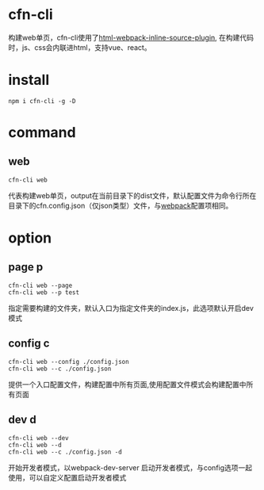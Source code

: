 # cfn-cli
构建web单页，cfn-cli使用了[html-webpack-inline-source-plugin](https://www.npmjs.com/package/html-webpack-inline-source-plugin),
在构建代码时，js、css会内联进html，支持vue、react。

# install
    npm i cfn-cli -g -D
  
# command
## web
    cfn-cli web
代表构建web单页，output在当前目录下的dist文件，默认配置文件为命令行所在目录下的cfn.config.json（仅json类型）文件，与[webpack](http://webpack.github.io/)配置项相同。

# option
## page p
    cfn-cli web --page
    cfn-cli web --p test
指定需要构建的文件夹，默认入口为指定文件夹的index.js，此选项默认开启dev模式

## config c
    cfn-cli web --config ./config.json
    cfn-cli web --c ./config.json
提供一个入口配置文件，构建配置中所有页面,使用配置文件模式会构建配置中所有页面

## dev d
    cfn-cli web --dev
    cfn-cli web --d
    cfn-cli web --c ./config.json -d
开始开发者模式，以webpack-dev-server 启动开发者模式，与config选项一起使用，可以自定义配置启动开发者模式
